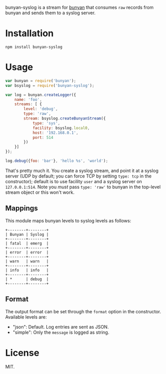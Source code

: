 bunyan-syslog is a stream for [bunyan](https://github.com/trentm/node-bunyan)
that consumes `raw` records from bunyan and sends them to a syslog server.

# Installation

    npm install bunyan-syslog

# Usage

```javascript
var bunyan = require('bunyan');
var bsyslog = require('bunyan-syslog');

var log = bunyan.createLogger({
	name: 'foo',
	streams: [ {
		level: 'debug',
		type: 'raw',
		stream: bsyslog.createBunyanStream({
			type: 'sys',
			facility: bsyslog.local0,
			host: '192.168.0.1',
			port: 514
		})
	}]
});

log.debug({foo: 'bar'}, 'hello %s', 'world');
```
That's pretty much it.  You create a syslog stream, and point it at a syslog
server (UDP by default; you can force TCP by setting `type: tcp` in the
constructor); default is to use facility `user` and a syslog server on
`127.0.0.1:514`.  Note you *must* pass `type: 'raw'` to bunyan in the top-level
stream object or this won't work.

## Mappings

This module maps bunyan levels to syslog levels as follows:

```
+--------+--------+
| Bunyan | Syslog |
+--------+--------+
| fatal  | emerg  |
+--------+--------+
| error  | error  |
+--------+--------+
| warn   | warn   |
+--------+--------+
| info   | info   |
+--------+--------+
| *      | debug  |
+--------+--------+
```

## Format

The output format can be set through the `format` option in the constructor. Available levels are:

- "json": Default. Log entries are sent as JSON.
- "simple": Only the `message` is logged as string.

# License

MIT.
